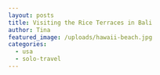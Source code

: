 ```yaml
---
layout: posts
title: Visiting the Rice Terraces in Bali
author: Tina
featured_image: /uploads/hawaii-beach.jpg
categories:
  - usa
  - solo-travel
---
```

